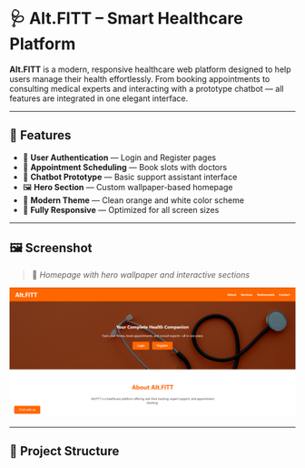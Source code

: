 # 🩺 Alt.FITT – Smart Healthcare Platform

**Alt.FITT** is a modern, responsive healthcare web platform designed to help users manage their health effortlessly. From booking appointments to consulting medical experts and interacting with a prototype chatbot — all features are integrated in one elegant interface.

---

## 🚀 Features

- 🧾 **User Authentication** — Login and Register pages
- 📅 **Appointment Scheduling** — Book slots with doctors
- 🤖 **Chatbot Prototype** — Basic support assistant interface
- 🖼️ **Hero Section** — Custom wallpaper-based homepage
- 🎨 **Modern Theme** — Clean orange and white color scheme
- 📱 **Fully Responsive** — Optimized for all screen sizes

---

## 🖼️ Screenshot

> 📌 *Homepage with hero wallpaper and interactive sections*

![Alt.FITT Screenshot](./Screenshot%202025-06-09%20013046.png)

---

## 📁 Project Structure



